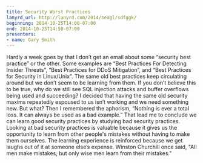 ```yaml
---
title: Security Worst Practices
lanyrd_url: http://lanyrd.com/2014/seagl/sdfggk/
beginning: 2014-10-25T14:00-07:00
end: 2014-10-25T14:50-07:00
presenters:
- name: Gary Smith
---
```


Hardly a week goes by that I don’t get an email about some “security best practice” or the other. Some examples are “Best Practices For Detecting Insider Threats”, “Best Practices for DDoS Mitigation”, and “Best Practices for Security in Linux/Unix”. The same old best practices keep circulating around but we don’t seem to be learning from them. If you don’t believe this to be true, why do we still see SQL injection attacks and buffer overflows being used and succeeding? I decided that having the same old security maxims repeatedly espoused to us isn’t working and we need something new. But what? Then I remembered the aphorism, “Nothing is ever a total loss. It can always be used as a bad example.” That lead me to conclude we can learn good security practices by studying bad security practices. Looking at bad security practices is valuable because it gives us the opportunity to learn from other people's mistakes without having to make them ourselves. The learning experience is reinforced because we get laughs out of it at someone else’s expense. Winston Churchill once said, "All men make mistakes, but only wise men learn from their mistakes."
